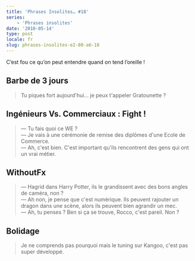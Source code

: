 ```yaml
---
title: 'Phrases Insolites… #18'
series:
    - 'Phrases insolites'
date: '2010-05-14'
type: post
locale: fr
slug: phrases-insolites-e2-80-a6-18
---
```


C’est fou ce qu’on peut entendre quand on tend l’oreille&nbsp;!

<!-- more -->

## Barbe de 3 jours

> Tu piques fort aujourd'hui… je peux t'appeler Gratounette&nbsp;?

## Ingénieurs Vs. Commerciaux&nbsp;: Fight&nbsp;!

> — Tu fais quoi ce WE&nbsp;?  
> — Je vais à une cérémonie de remise des diplômes d'une Ecole de Commerce.  
> — Ah, c'est bien. C'est important qu'ils rencontrent des gens qui ont un vrai métier.

## WithoutFx

> — Hagrid dans Harry Potter, ils le grandissent avec des bons angles de caméra, non&nbsp;?  
> — Ah non, je pense que c'est numérique. Ils peuvent rajouter un dragon dans une scène, alors ils peuvent bien agrandir un mec.  
> — Ah, tu penses&nbsp;? Ben si ça se trouve, Rocco, c'est pareil. Non&nbsp;?

## Bolidage

> Je ne comprends pas pourquoi mais le tuning sur Kangoo, c'est pas super développé.

